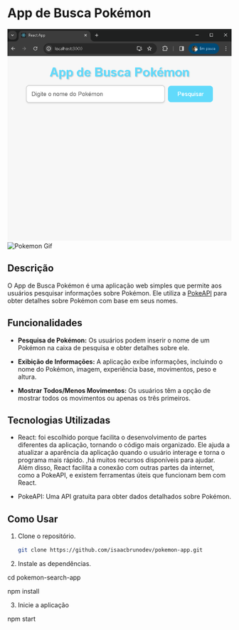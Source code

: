 #  App de Busca Pokémon

![Logo do Pokémon](./POKEMON.APP.png)
![Pokemon Gif](APP_POKÉMON.gif)


## Descrição

O App de Busca Pokémon é uma aplicação web simples que permite aos usuários pesquisar informações sobre Pokémon. Ele utiliza a [PokeAPI](https://pokeapi.co/) para obter detalhes sobre Pokémon com base em seus nomes.

## Funcionalidades

- **Pesquisa de Pokémon:** Os usuários podem inserir o nome de um Pokémon na caixa de pesquisa e obter detalhes sobre ele.

- **Exibição de Informações:** A aplicação exibe informações, incluindo o nome do Pokémon, imagem, experiência base, movimentos, peso e altura.

- **Mostrar Todos/Menos Movimentos:** Os usuários têm a opção de mostrar todos os movimentos ou apenas os três primeiros.

## Tecnologias Utilizadas

- React: foi escolhido porque facilita o desenvolvimento de partes diferentes da aplicação, tornando o código mais organizado. Ele ajuda a atualizar a aparência da aplicação quando o usuário interage e torna o programa mais rápido. ,há muitos recursos disponíveis para ajudar. Além disso, React facilita a conexão com outras partes da internet, como a PokeAPI, e existem ferramentas úteis que funcionam bem com React.

- PokeAPI: Uma API gratuita para obter dados detalhados sobre Pokémon.

## Como Usar

1. Clone o repositório.

   ```bash
   git clone https://github.com/isaacbrunodev/pokemon-app.git

2. Instale as dependências.

cd pokemon-search-app

npm install

3. Inicie a aplicação
 
  npm start
